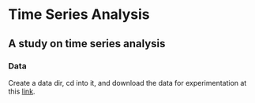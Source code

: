 # Time Series Analysis


## A study on time series analysis


### Data

Create a data dir, cd into it, and download the data for experimentation at this [link](https://drive.google.com/drive/folders/1ZOYpTUa82_jCcxIdTmyr0LXQfvaM9vIy).

